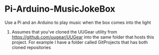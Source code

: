 # Pi-Arduino-MusicJokeBox
Use a Pi and an Arduino to play music when the box comes into the light

1. Assumes that you've cloned the UUGear utility from https://github.com/uugear/UUGear into the same folder that hosts this project. For example I have a folder called GitProjects that has both cloned repositories
